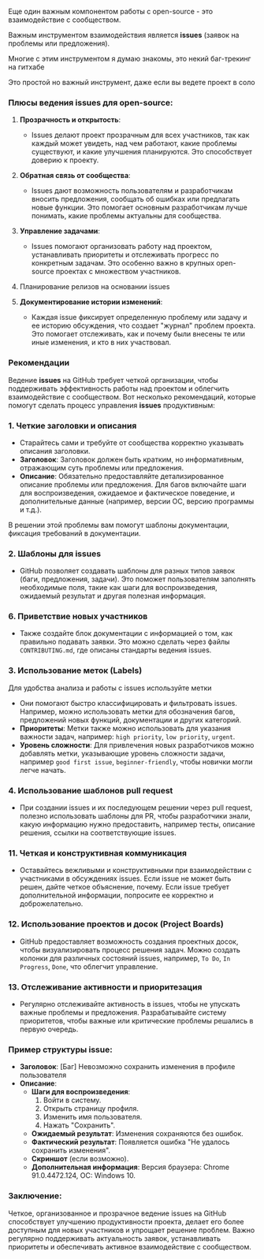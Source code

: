 
Еще один важным компонентом работы с open-source - это взаимодействие с сообществом.

Важным инструментом взаимодействия является **issues** (заявок на проблемы или предложения).

Многие с этим инструментом я думаю знакомы, это некий баг-трекинг на гитхабе

Это простой но важный инструмент, даже если вы ведете проект в соло

### Плюсы ведения **issues** для open-source:

1. **Прозрачность и открытость**:
    
    - Issues делают проект прозрачным для всех участников, так как каждый может увидеть, над чем работают, какие проблемы существуют, и какие улучшения планируются. Это способствует доверию к проекту.
2. **Обратная связь от сообщества**:
    
    - Issues дают возможность пользователям и разработчикам вносить предложения, сообщать об ошибках или предлагать новые функции. Это помогает основным разработчикам лучше понимать, какие проблемы актуальны для сообщества.
3. **Управление задачами**:
    
    - Issues помогают организовать работу над проектом, устанавливать приоритеты и отслеживать прогресс по конкретным задачам. Это особенно важно в крупных open-source проектах с множеством участников.
4. Планирование релизов на основании issues
5. **Документирование истории изменений**:
    
    - Каждая issue фиксирует определенную проблему или задачу и ее историю обсуждения, что создает "журнал" проблем проекта. Это помогает отслеживать, как и почему были внесены те или иные изменения, и кто в них участвовал.

### Рекомендации

Ведение **issues** на GitHub требует четкой организации, чтобы поддерживать эффективность работы над проектом и облегчить взаимодействие с сообществом. Вот несколько рекомендаций, которые помогут сделать процесс управления **issues** продуктивным:

### 1. **Четкие заголовки и описания**

- Старайтесь сами и требуйте от сообщества корректно указывать описания заголовки.
- **Заголовок**: Заголовок должен быть кратким, но информативным, отражающим суть проблемы или предложения.
- **Описание**: Обязательно предоставляйте детализированное описание проблемы или предложения. Для багов включайте шаги для воспроизведения, ожидаемое и фактическое поведение, и дополнительные данные (например, версии ОС, версию программы и т.д.).

В решении этой проблемы вам помогут шаблоны документации, фиксация требований в документации.

### 2. **Шаблоны для issues**

- GitHub позволяет создавать шаблоны для разных типов заявок (баги, предложения, задачи). Это поможет пользователям заполнять необходимые поля, такие как шаги для воспроизведения, ожидаемый результат и другая полезная информация.
### 6. **Приветствие новых участников**

- Также создайте блок документации с информацией о том, как правильно подавать заявки. Это можно сделать через файлы `CONTRIBUTING.md`, где описаны стандарты ведения issues.

### 3. **Использование меток (Labels)**
Для удобства анализа и работы с issues используйте метки

- Они помогают быстро классифицировать и фильтровать issues. Например, можно использовать метки для обозначения багов, предложений новых функций, документации и других категорий.
- **Приоритеты**: Метки также можно использовать для указания важности задач, например: `high priority`, `low priority`, `urgent`.
- **Уровень сложности**: Для привлечения новых разработчиков можно добавлять метки, указывающие уровень сложности задачи, например `good first issue`, `beginner-friendly`, чтобы новички могли легче начать.

### 4. **Использование шаблонов pull request**

- При создании issues и их последующем решении через pull request, полезно использовать шаблоны для PR, чтобы разработчики знали, какую информацию нужно предоставить, например тесты, описание решения, ссылки на соответствующие issues.

### 11. **Четкая и конструктивная коммуникация**

- Оставайтесь вежливыми и конструктивными при взаимодействии с участниками в обсуждениях issues. Если issue не может быть решен, дайте четкое объяснение, почему. Если issue требует дополнительной информации, попросите ее корректно и доброжелательно.

### 12. **Использование проектов и досок (Project Boards)**

- GitHub предоставляет возможность создания проектных досок, чтобы визуализировать процесс решения задач. Можно создать колонки для различных состояний issues, например, `To Do`, `In Progress`, `Done`, что облегчит управление.

### 13. **Отслеживание активности и приоритезация**

- Регулярно отслеживайте активность в issues, чтобы не упускать важные проблемы и предложения. Разрабатывайте систему приоритетов, чтобы важные или критические проблемы решались в первую очередь.

### Пример структуры issue:

- **Заголовок**: [Баг] Невозможно сохранить изменения в профиле пользователя
- **Описание**:
    - **Шаги для воспроизведения**:
        1. Войти в систему.
        2. Открыть страницу профиля.
        3. Изменить имя пользователя.
        4. Нажать "Сохранить".
    - **Ожидаемый результат**: Изменения сохраняются без ошибок.
    - **Фактический результат**: Появляется ошибка "Не удалось сохранить изменения".
    - **Скриншот** (если возможно).
    - **Дополнительная информация**: Версия браузера: Chrome 91.0.4472.124, ОС: Windows 10.

### Заключение:

Четкое, организованное и прозрачное ведение issues на GitHub способствует улучшению продуктивности проекта, делает его более доступным для новых участников и упрощает решение проблем. Важно регулярно поддерживать актуальность заявок, устанавливать приоритеты и обеспечивать активное взаимодействие с сообществом.
